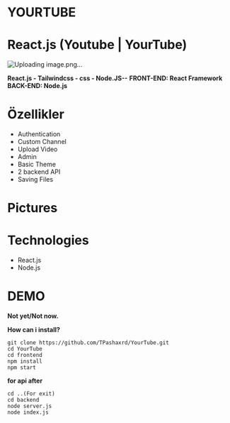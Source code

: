 # YOURTUBE
# React.js (Youtube | YourTube)
![Uploading image.png…]()

**React.js - Tailwindcss - css - Node.JS--**
**FRONT-END: React Framework BACK-END: Node.js**
# Özellikler
- Authentication
- Custom Channel
- Upload Video
- Admin
- Basic Theme
- 2 backend API
- Saving Files

# Pictures

# Technologies
- React.js
- Node.js

# DEMO
**Not yet/Not now.**

**How can i install?**
```
git clone https://github.com/TPashaxrd/YourTube.git
cd YourTube
cd frontend
npm install
npm start
```
**for api after**
```
cd ..(For exit)
cd backend
node server.js
node index.js
```
